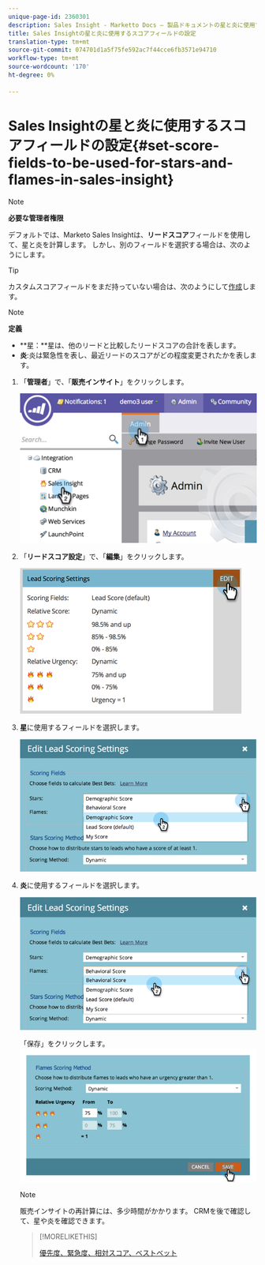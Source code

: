 ```yaml
---
unique-page-id: 2360301
description: Sales Insight - Marketto Docs — 製品ドキュメントの星と炎に使用するスコアフィールドの設定
title: Sales Insightの星と炎に使用するスコアフィールドの設定
translation-type: tm+mt
source-git-commit: 074701d1a5f75fe592ac7f44cce6fb3571e94710
workflow-type: tm+mt
source-wordcount: '170'
ht-degree: 0%

---
```



# Sales Insightの星と炎に使用するスコアフィールドの設定{#set-score-fields-to-be-used-for-stars-and-flames-in-sales-insight}

>[!NOTE]
>
>**必要な管理者権限**

デフォルトでは、Marketo Sales Insightは、**リードスコア**&#x200B;フィールドを使用して、星と炎を計算します。 しかし、別のフィールドを選択する場合は、次のようにします。

>[!TIP]
>
>カスタムスコアフィールドをまだ持っていない場合は、次のようにして[作成](../../../../../product-docs/administration/field-management/create-a-custom-field-in-marketo.md)します。

>[!NOTE]
>
>**定義**
>
>* **星：**星は、他のリードと比較したリードスコアの合計を表します。
>* **炎**:炎は緊急性を表し、最近リードのスコアがどの程度変更されたかを表します。

>



1. 「**管理者**」で、「**販売インサイト**」をクリックします。

   ![](assets/image2014-9-16-13-3a27-3a19.png)

1. 「**リードスコア設定**」で、「**編集**」をクリックします。

   ![](assets/image2014-9-16-13-3a27-3a33.png)

1. **星**&#x200B;に使用するフィールドを選択します。

   ![](assets/image2014-9-16-13-3a27-3a45.png)

1. **炎**&#x200B;に使用するフィールドを選択します。

   ![](assets/image2014-9-16-13-3a28-3a1.png)

   「保存」をクリックします。
   ![](assets/image2014-9-16-13-3a28-3a18.png)

   >[!NOTE]
   >
   >販売インサイトの再計算には、多少時間がかかります。 CRMを後で確認して、星や炎を確認できます。

   >[!MORELIKETHIS]
   >
   >
   >
   >[優先度、緊急度、相対スコア、ベストベット](priority-urgency-relative-score-and-best-bets.md)

